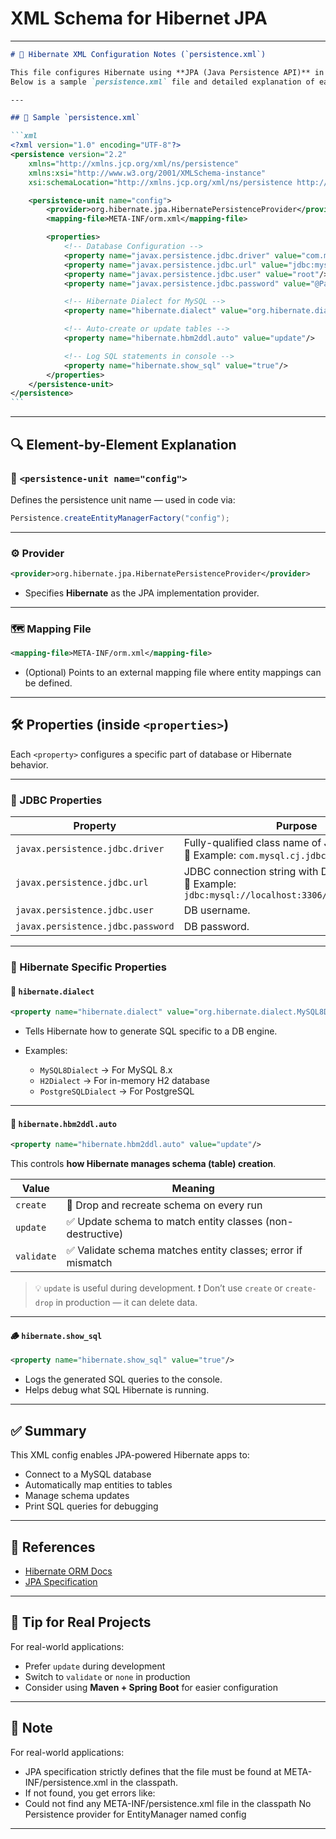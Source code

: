 # XML Schema for Hibernet JPA

---

````markdown
# 🧩 Hibernate XML Configuration Notes (`persistence.xml`)

This file configures Hibernate using **JPA (Java Persistence API)** in a declarative XML way.
Below is a sample `persistence.xml` file and detailed explanation of each section and property.

---

## 📄 Sample `persistence.xml`

```xml
<?xml version="1.0" encoding="UTF-8"?>
<persistence version="2.2"
    xmlns="http://xmlns.jcp.org/xml/ns/persistence"
    xmlns:xsi="http://www.w3.org/2001/XMLSchema-instance"
    xsi:schemaLocation="http://xmlns.jcp.org/xml/ns/persistence http://xmlns.jcp.org/xml/ns/persistence/persistence_2_2.xsd">

    <persistence-unit name="config">
        <provider>org.hibernate.jpa.HibernatePersistenceProvider</provider>
        <mapping-file>META-INF/orm.xml</mapping-file>

        <properties>
            <!-- Database Configuration -->
            <property name="javax.persistence.jdbc.driver" value="com.mysql.cj.jdbc.Driver"/>
            <property name="javax.persistence.jdbc.url" value="jdbc:mysql://localhost:3306/hibernetexamples"/>
            <property name="javax.persistence.jdbc.user" value="root"/>
            <property name="javax.persistence.jdbc.password" value="@Pass123"/>

            <!-- Hibernate Dialect for MySQL -->
            <property name="hibernate.dialect" value="org.hibernate.dialect.MySQL8Dialect"/>

            <!-- Auto-create or update tables -->
            <property name="hibernate.hbm2ddl.auto" value="update"/>

            <!-- Log SQL statements in console -->
            <property name="hibernate.show_sql" value="true"/>
        </properties>
    </persistence-unit>
</persistence>
```
````

---

## 🔍 Element-by-Element Explanation

### 🧩 `<persistence-unit name="config">`

Defines the persistence unit name — used in code via:

```java
Persistence.createEntityManagerFactory("config");
```

---

### ⚙️ Provider

```xml
<provider>org.hibernate.jpa.HibernatePersistenceProvider</provider>
```

- Specifies **Hibernate** as the JPA implementation provider.

---

### 🗺️ Mapping File

```xml
<mapping-file>META-INF/orm.xml</mapping-file>
```

- (Optional) Points to an external mapping file where entity mappings can be defined.

---

## 🛠️ Properties (inside `<properties>`)

Each `<property>` configures a specific part of database or Hibernate behavior.

---

### 🔌 JDBC Properties

| Property                          | Purpose                                                                                             |
| --------------------------------- | --------------------------------------------------------------------------------------------------- |
| `javax.persistence.jdbc.driver`   | Fully-qualified class name of JDBC driver. <br>🔹 Example: `com.mysql.cj.jdbc.Driver`               |
| `javax.persistence.jdbc.url`      | JDBC connection string with DB name. <br>🔹 Example: `jdbc:mysql://localhost:3306/hibernetexamples` |
| `javax.persistence.jdbc.user`     | DB username.                                                                                        |
| `javax.persistence.jdbc.password` | DB password.                                                                                        |

---

### 🧠 Hibernate Specific Properties

#### 🧩 `hibernate.dialect`

```xml
<property name="hibernate.dialect" value="org.hibernate.dialect.MySQL8Dialect"/>
```

- Tells Hibernate how to generate SQL specific to a DB engine.
- Examples:

  - `MySQL8Dialect` → For MySQL 8.x
  - `H2Dialect` → For in-memory H2 database
  - `PostgreSQLDialect` → For PostgreSQL

---

#### 🔁 `hibernate.hbm2ddl.auto`

```xml
<property name="hibernate.hbm2ddl.auto" value="update"/>
```

This controls **how Hibernate manages schema (table) creation**.

| Value      | Meaning                                                      |
| ---------- | ------------------------------------------------------------ |
| `create`   | 🔄 Drop and recreate schema on every run                     |
| `update`   | ✅ Update schema to match entity classes (non-destructive)   |
| `validate` | ✅ Validate schema matches entity classes; error if mismatch |

> 💡 `update` is useful during development.
> ❗ Don’t use `create` or `create-drop` in production — it can delete data.

---

#### 🪵 `hibernate.show_sql`

```xml
<property name="hibernate.show_sql" value="true"/>
```

- Logs the generated SQL queries to the console.
- Helps debug what SQL Hibernate is running.

---

## ✅ Summary

This XML config enables JPA-powered Hibernate apps to:

- Connect to a MySQL database
- Automatically map entities to tables
- Manage schema updates
- Print SQL queries for debugging

---

## 📘 References

- [Hibernate ORM Docs](https://hibernate.org/orm/documentation/)
- [JPA Specification](https://download.oracle.com/javaee/6/api/javax/persistence/package-summary.html)

---

## 📌 Tip for Real Projects

For real-world applications:

- Prefer `update` during development
- Switch to `validate` or `none` in production
- Consider using **Maven + Spring Boot** for easier configuration

---

## 📌 Note

For real-world applications:

- JPA specification strictly defines that the file must be found at META-INF/persistence.xml in the classpath.
- If not found, you get errors like:
- Could not find any META-INF/persistence.xml file in the classpath
  No Persistence provider for EntityManager named config

---
